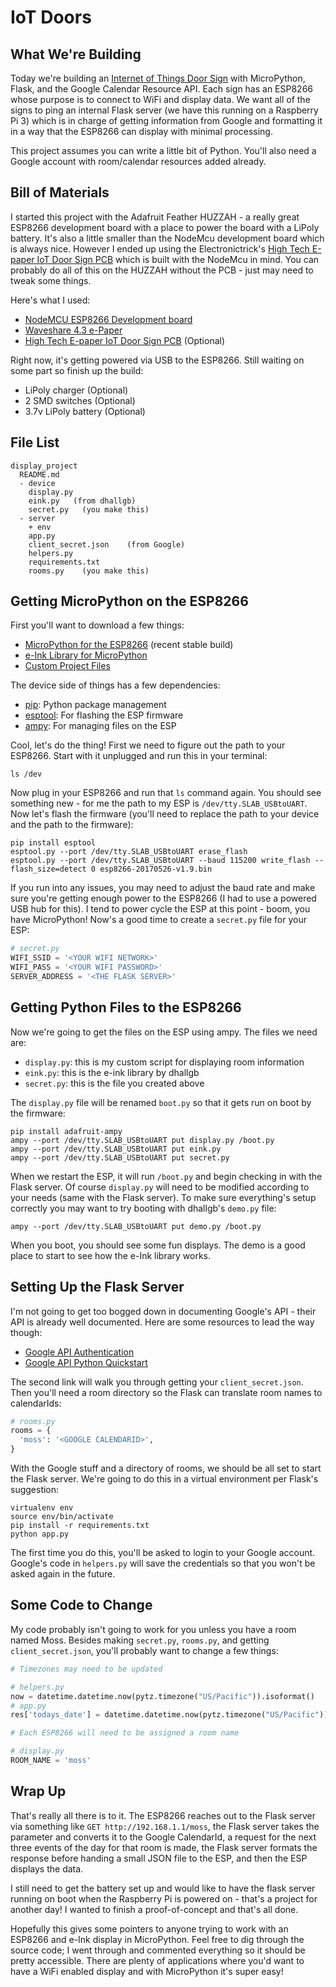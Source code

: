 # IoT Doors

## What We're Building

Today we're building an [Internet of Things Door Sign](https://www.tindie.com/products/electronictrik/high-tech-e-paper-iot-door-sign/) with MicroPython, Flask, and the Google Calendar Resource API. Each sign has an ESP8266 whose purpose is to connect to WiFi and display data. We want all of the signs to ping an internal Flask server (we have this running on a Raspberry Pi 3) which is in charge of getting information from Google and formatting it in a way that the ESP8266 can display with minimal processing.

This project assumes you can write a little bit of Python. You'll also need a Google account with room/calendar resources added already.

## Bill of Materials

I started this project with the Adafruit Feather HUZZAH - a really great ESP8266 development board with a place to power the board with a LiPoly battery. It's also a little smaller than the NodeMcu development board which is always nice. However I ended up using the Electronictrick's [High Tech E-paper IoT Door Sign PCB](https://www.tindie.com/products/electronictrik/high-tech-e-paper-iot-door-sign/) which is built with the NodeMcu in mind. You can probably do all of this on the HUZZAH without the PCB - just may need to tweak some things.

Here's what I used:

* [NodeMCU ESP8266 Development board](https://www.amazon.com/HiLetgo-Version-NodeMCU-Internet-Development/dp/B010O1G1ES)
* [Waveshare 4.3 e-Paper](http://www.waveshare.com/4.3inch-e-paper.htm)
* [High Tech E-paper IoT Door Sign PCB](https://www.tindie.com/products/electronictrik/high-tech-e-paper-iot-door-sign/) (Optional)

Right now, it's getting powered via USB to the ESP8266. Still waiting on some part so finish up the build:

* LiPoly charger (Optional)
* 2 SMD switches (Optional)
* 3.7v LiPoly battery (Optional)

## File List

```
display_project
  README.md
  - device
    display.py
    eink.py   (from dhallgb)
    secret.py   (you make this)
  - server
    + env
    app.py
    client_secret.json    (from Google)
    helpers.py
    requirements.txt
    rooms.py    (you make this)
```

## Getting MicroPython on the ESP8266

First you'll want to download a few things:

* [MicroPython for the ESP8266](http://micropython.org/download#esp8266) (recent stable build)
* [e-Ink Library for MicroPython](https://github.com/dhallgb/eInk-micropython)
* [Custom Project Files](https://github.com/UncorkedStudios/esp8266-iot-door)

The device side of things has a few dependencies:

* [pip](https://pip.pypa.io/en/stable/installing/): Python package management
* [esptool](https://pypi.python.org/pypi/esptool): For flashing the ESP firmware
* [ampy](https://github.com/adafruit/ampy): For managing files on the ESP

Cool, let's do the thing! First we need to figure out the path to your ESP8266. Start with it unplugged and run this in your terminal:

``` shell
ls /dev
```

Now plug in your ESP8266 and run that `ls` command again. You should see something new - for me the path to my ESP is `/dev/tty.SLAB_USBtoUART`. Now let's flash the firmware (you'll need to replace the path to your device and the path to the firmware):

``` shell
pip install esptool
esptool.py --port /dev/tty.SLAB_USBtoUART erase_flash
esptool.py --port /dev/tty.SLAB_USBtoUART --baud 115200 write_flash --flash_size=detect 0 esp8266-20170526-v1.9.bin
```

If you run into any issues, you may need to adjust the baud rate and make sure you're getting enough power to the ESP8266 (I had to use a powered USB hub for this). I tend to power cycle the ESP at this point - boom, you have MicroPython! Now's a good time to create a `secret.py` file for your ESP:

``` Python
# secret.py
WIFI_SSID = '<YOUR WIFI NETWORK>'
WIFI_PASS = '<YOUR WIFI PASSWORD>'
SERVER_ADDRESS = '<THE FLASK SERVER>'
```

## Getting Python Files to the ESP8266

Now we're going to get the files on the ESP using ampy. The files we need are:

* `display.py`: this is my custom script for displaying room information
* `eink.py`: this is the e-ink library by dhallgb
* `secret.py`: this is the file you created above

The `display.py` file will be renamed `boot.py` so that it gets run on boot by the firmware:

``` shell
pip install adafruit-ampy
ampy --port /dev/tty.SLAB_USBtoUART put display.py /boot.py
ampy --port /dev/tty.SLAB_USBtoUART put eink.py
ampy --port /dev/tty.SLAB_USBtoUART put secret.py
```

When we restart the ESP, it will run `/boot.py` and begin checking in with the Flask server. Of course `display.py` will need to be modified according to your needs (same with the Flask server). To make sure everything's setup correctly you may want to try booting with dhallgb's `demo.py` file:

``` shell
ampy --port /dev/tty.SLAB_USBtoUART put demo.py /boot.py
```

When you boot, you should see some fun displays. The demo is a good place to start to see how the e-Ink library works.

## Setting Up the Flask Server

I'm not going to get too bogged down in documenting Google's API - their API is already well documented. Here are some resources to lead the way though:

* [Google API Authentication](https://developers.google.com/api-client-library/python/guide/aaa_overview)
* [Google API Python Quickstart](https://developers.google.com/admin-sdk/directory/v1/quickstart/python)

The second link will walk you through getting your `client_secret.json`. Then you'll need a room directory so the Flask can translate room names to calendarIds:

``` Python
# rooms.py
rooms = {
  'moss': '<GOOGLE CALENDARID>',
}
```

With the Google stuff and a directory of rooms, we should be all set to start the Flask server. We're going to do this in a virtual environment per Flask's suggestion:

``` shell
virtualenv env
source env/bin/activate
pip install -r requirements.txt
python app.py
```

The first time you do this, you'll be asked to login to your Google account. Google's code in `helpers.py` will save the credentials so that you won't be asked again in the future.

## Some Code to Change

My code probably isn't going to work for you unless you have a room named Moss. Besides making `secret.py`, `rooms.py`, and getting `client_secret.json`, you'll probably want to change a few things:

``` Python
# Timezones may need to be updated

# helpers.py
now = datetime.datetime.now(pytz.timezone("US/Pacific")).isoformat()
# app.py
res['todays_date'] = datetime.datetime.now(pytz.timezone("US/Pacific")).strftime('%-m/%-d')
```

``` Python
# Each ESP8266 will need to be assigned a room name

# display.py
ROOM_NAME = 'moss'
```

## Wrap Up

That's really all there is to it. The ESP8266 reaches out to the Flask server via something like `GET http://192.168.1.1/moss`, the Flask server takes the parameter and converts it to the Google CalendarId, a request for the next three events of the day for that room is made, the Flask server formats the response before handing a small JSON file to the ESP, and then the ESP displays the data.

I still need to get the battery set up and would like to have the flask server running on boot when the Raspberry Pi is powered on - that's a project for another day! I wanted to finish a proof-of-concept and that's all done.

Hopefully this gives some pointers to anyone trying to work with an ESP8266 and e-Ink display in MicroPython. Feel free to dig through the source code; I went through and commented everything so it should be pretty accessible. There are plenty of applications where you'd want to have a WiFi enabled display and with MicroPython it's super easy!
